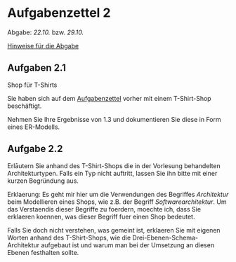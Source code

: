 # Aufgabenzettel 2

Abgabe: _22.10._ bzw. _29.10._

[Hinweise für die Abgabe](https://github.com/klyrr/lecture/blob/master/2015/haw/db/README.md)

## Aufgaben 2.1

Shop für T-Shirts

Sie haben sich auf dem [Aufgabenzettel](https://github.com/klyrr/lecture/blob/master/2015/haw/db/practice/01/uebung01.md) vorher mit einem T-Shirt-Shop beschäftigt.

Nehmen Sie Ihre Ergebnisse von 1.3 und dokumentieren Sie diese in Form eines ER-Modells.

## Aufgabe 2.2

Erlāutern Sie anhand des T-Shirt-Shops die in der Vorlesung behandelten Architekturtypen. Falls ein Typ nicht auftritt, lassen Sie ihn bitte mit einer kurzen Begründung aus.

Erklaerung:
Es geht mir hier um die Verwendungen des Begriffes *Architektur* beim Modellieren eines Shops, wie z.B. der Begriff *Softwarearchitektur*. Um das Verstaendis dieser Begriffe zu foerdern, moechte ich, dass Sie erklaeren koennen, was dieser Begriff fuer einen Shop bedeutet.

Falls Sie doch nicht verstehen, was gemeint ist, erklaeren Sie mit eigenen Worten anhand des T-Shirt-Shops, wie die Drei-Ebenen-Schema-Architektur aufgebaut ist und warum man bei der Umsetzung an diesen Ebenen festhalten sollte.
